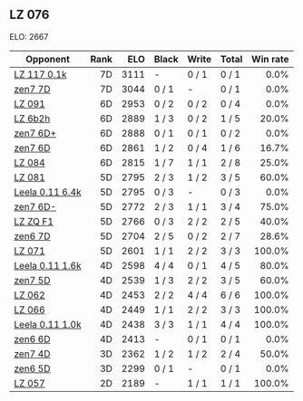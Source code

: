 ## LZ 076 ##

ELO: 2667

Opponent | Rank | ELO | Black | Write | Total | Win rate
---------|-----:|----:|-------|-------|-------|-------:
[LZ 117 0.1k](LZ%20117%200.1k.md) | 7D | 3111 | - | 0 / 1 | 0 / 1 | 0.0%
[zen7 7D](zen7%207D.md) | 7D | 3044 | 0 / 1 | - | 0 / 1 | 0.0%
[LZ 091](LZ%20091.md) | 6D | 2953 | 0 / 2 | 0 / 2 | 0 / 4 | 0.0%
[LZ 6b2h](LZ%206b2h.md) | 6D | 2889 | 1 / 3 | 0 / 2 | 1 / 5 | 20.0%
[zen7 6D+](zen7%206D+.md) | 6D | 2888 | 0 / 1 | 0 / 1 | 0 / 2 | 0.0%
[zen7 6D](zen7%206D.md) | 6D | 2861 | 1 / 2 | 0 / 4 | 1 / 6 | 16.7%
[LZ 084](LZ%20084.md) | 6D | 2815 | 1 / 7 | 1 / 1 | 2 / 8 | 25.0%
[LZ 081](LZ%20081.md) | 5D | 2795 | 2 / 3 | 1 / 2 | 3 / 5 | 60.0%
[Leela 0.11 6.4k](Leela%200.11%206.4k.md) | 5D | 2795 | 0 / 3 | - | 0 / 3 | 0.0%
[zen7 6D-](zen7%206D-.md) | 5D | 2772 | 2 / 3 | 1 / 1 | 3 / 4 | 75.0%
[LZ ZQ F1](LZ%20ZQ%20F1.md) | 5D | 2766 | 0 / 3 | 2 / 2 | 2 / 5 | 40.0%
[zen6 7D](zen6%207D.md) | 5D | 2704 | 2 / 5 | 0 / 2 | 2 / 7 | 28.6%
[LZ 071](LZ%20071.md) | 5D | 2601 | 1 / 1 | 2 / 2 | 3 / 3 | 100.0%
[Leela 0.11 1.6k](Leela%200.11%201.6k.md) | 4D | 2598 | 4 / 4 | 0 / 1 | 4 / 5 | 80.0%
[zen7 5D](zen7%205D.md) | 4D | 2539 | 1 / 3 | 2 / 2 | 3 / 5 | 60.0%
[LZ 062](LZ%20062.md) | 4D | 2453 | 2 / 2 | 4 / 4 | 6 / 6 | 100.0%
[LZ 066](LZ%20066.md) | 4D | 2449 | 1 / 1 | 2 / 2 | 3 / 3 | 100.0%
[Leela 0.11 1.0k](Leela%200.11%201.0k.md) | 4D | 2438 | 3 / 3 | 1 / 1 | 4 / 4 | 100.0%
[zen6 6D](zen6%206D.md) | 4D | 2413 | - | 0 / 1 | 0 / 1 | 0.0%
[zen7 4D](zen7%204D.md) | 3D | 2362 | 1 / 2 | 1 / 2 | 2 / 4 | 50.0%
[zen6 5D](zen6%205D.md) | 3D | 2299 | 0 / 1 | - | 0 / 1 | 0.0%
[LZ 057](LZ%20057.md) | 2D | 2189 | - | 1 / 1 | 1 / 1 | 100.0%
